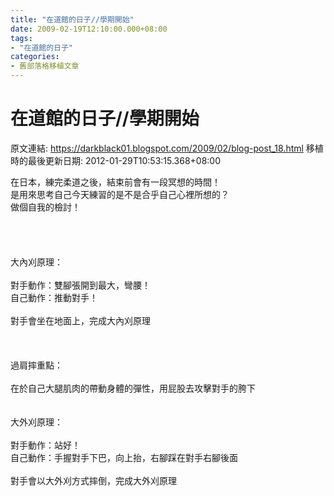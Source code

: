 ```yaml
---
title: "在道館的日子//學期開始"
date: 2009-02-19T12:10:00.000+08:00
tags: 
- "在道館的日子"
categories:
- 舊部落格移植文章
---
```


# 在道館的日子//學期開始

原文連結: https://darkblack01.blogspot.com/2009/02/blog-post_18.html
移植時的最後更新日期: 2012-01-29T10:53:15.368+08:00

在日本，練完柔道之後，結束前會有一段冥想的時間！<br />是用來思考自己今天練習的是不是合乎自己心裡所想的？<br />做個自我的檢討！<br /><br /><br /><a name='more'></a><br /><br />大內刈原理：<br /><br />對手動作：雙腳張開到最大，彎腰！<br />自己動作：推動對手！<br /><br />對手會坐在地面上，完成大內刈原理<br /><br /><br /><br />過肩摔重點：<br /><br />在於自己大腿肌肉的帶動身體的彈性，用屁股去攻擊對手的胯下<br /><br /><br />大外刈原理：<br /><br />對手動作：站好！<br />自己動作：手握對手下巴，向上抬，右腳踩在對手右腳後面<br /><br />對手會以大外刈方式摔倒，完成大外刈原理
